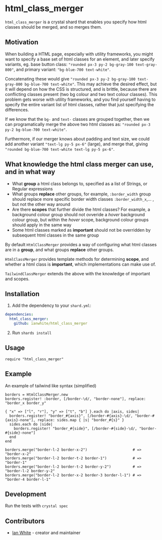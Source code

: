 # html_class_merger

`html_class_merger` is a crystal shard that enables you specify how html classes should be merged, and so merges them.

## Motivation

When building a HTML page, especially with utility frameworks, you might want to specify a base set of html classes
for an element, and later specify variants, eg. base button class: `"rounded px-3 py-2 bg-gray-100 text-gray-800"`, and primary variant: `"bg-blue-700 text-white"`.

Concatenating these would give `"rounded px-3 py-2 bg-gray-100 text-gray-800 bg-blue-700 text-white"`.  This may achieve the desired effect, but it will depend on how the CSS is structured, and is brittle, because there are conflicting classes present (two bg colour and two text colour classes).  This problem gets worse with utility frameworks, and you find yourself having to specify the entire variant list of html classes, rather that just specifying the differences.

If we know that the `bg-` and `text-` classes are grouped together, then we can programatically merge the above two html classes as: `"rounded px-3 py-2 bg-blue-700 text-white"`.

Furthermore, if our merger knows about padding and text size, we could add another variant `"text-lg py-5 px-6"` (large), and merge that, giving `"rounded bg-blue-700 text-white text-lg py-5 px-6"`.

## What knowledge the html class merger can use, and in what way

- What **group** a html class belongs to, specified as a list of Strings, or Regular expressions
- What groups **replace** other groups, for example, `:border_width` group should replace more specific border width classes `:border_width_x`,... , but not the other way around
- Are there **scopes** that further divide the html classes? For example, a background colour group should not ovveride a *hover* background colour group, but within the *hover* scope, background colour groups should apply in the same way
- Some html classes marked as **important** should not be overridden by subsequent html classes in the same group

By default `HtmlClassMerger` provides a way of configuring what html classes are in a **group**, and what groups **replace** other groups.

`HtmlClassMerger` provides template methods for determining **scope**, and whether a html class is **important**, which implementations can make use of.

`TailwindClassMerger` extends the above with the knowledge of important and scopes.

## Installation

1. Add the dependency to your `shard.yml`:

```yaml
dependencies:
  html_class_merger:
    github: ianwhite/html_class_merger
```

2. Run `shards install`

## Usage

```crystal
require "html_class_merger"
```

## Example

An example of tailwind like syntax (simplified)

```crystal
borders = HtmlClassMerger.new
borders.register! :border, [/border-\d/, "border-none"], replace: "border_x border_y"

{ "x" => ["l", "r"], "y" => ["t", "b"] }.each do |axis, sides|
  borders.register! "border_#{axis}", [/border-#{axis}-\d/, "border-#{axis}-none"], replace: sides.map { |s| "border_#{s}" }
  sides.each do |side|
    borders.register! "border_#{side}", [/border-#{side}-\d/, "border-#{side}-none"]
  end
end

borders.merge("border-l-2 border-x-2")                     # => "border-x-2"
borders.merge("border-l-2 border-t-2 border-1")            # => "border-1"
borders.merge("border-l-2 border-t-2 border-y-2")          # => "border-l-2 border-y-2"
borders.merge("border-l-2 border-x-2 border-3 border-l-1") # => "border-4 border-l-1"
```

## Development

Run the tests with `crystal spec`

## Contributors

- [Ian White](https://github.com/ianwhite) - creator and maintainer
